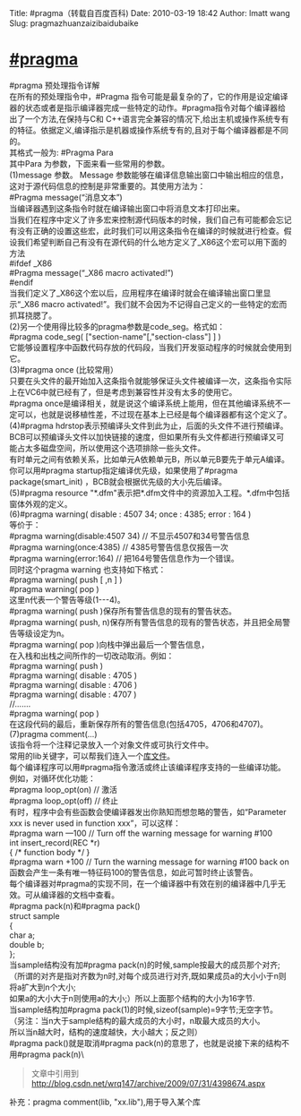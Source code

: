 Title: #pragma（转载自百度百科)
Date: 2010-03-19 18:42
Author: lmatt wang
Slug: pragmazhuanzaizibaidubaike

[\#pragma](http://baike.baidu.com/view/1451188.htm)
===================================================

\#pragma 预处理指令详解\
在所有的预处理指令中，\#Pragma
指令可能是最复杂的了，它的作用是设定编译器的状态或者是指示编译器完成一些特定的动作。\#pragma指令对每个编译器给出了一个方法,在保持与C和
C++语言完全兼容的情况下,给出主机或操作系统专有的特征。依据定义,编译指示是机器或操作系统专有的,且对于每个编译器都是不同的。\
其格式一般为: \#Pragma Para\
其中Para 为参数，下面来看一些常用的参数。\
(1)message 参数。 Message
参数能够在编译信息输出窗口中输出相应的信息，这对于源代码信息的控制是非常重要的。其使用方法为：\
\#Pragma message(“消息文本”)\
当编译器遇到这条指令时就在编译输出窗口中将消息文本打印出来。\
当我们在程序中定义了许多宏来控制源代码版本的时候，我们自己有可能都会忘记有没有正确的设置这些宏，此时我们可以用这条指令在编译的时候就进行检查。假设我们希望判断自己有没有在源代码的什么地方定义了\_X86这个宏可以用下面的方法\
\#ifdef \_X86\
\#Pragma message(“\_X86 macro activated!”)\
\#endif\
当我们定义了\_X86这个宏以后，应用程序在编译时就会在编译输出窗口里显示“\_X86
macro
activated!”。我们就不会因为不记得自己定义的一些特定的宏而抓耳挠腮了。\
(2)另一个使用得比较多的pragma参数是code\_seg。格式如：\
\#pragma code\_seg( ["section-name"[,"section-class"] ] )\
它能够设置程序中函数代码存放的代码段，当我们开发驱动程序的时候就会使用到它。\
(3)\#pragma once (比较常用）\
只要在头文件的最开始加入这条指令就能够保证头文件被编译一次，这条指令实际上在VC6中就已经有了，但是考虑到兼容性并没有太多的使用它。\
\#pragma
once是编译相关，就是说这个编译系统上能用，但在其他编译系统不一定可以，也就是说移植性差，不过现在基本上已经是每个编译器都有这个定义了。\
(4)\#pragma
hdrstop表示预编译头文件到此为止，后面的头文件不进行预编译。BCB可以预编译头文件以加快链接的速度，但如果所有头文件都进行预编译又可能占太多磁盘空间，所以使用这个选项排除一些头文件。\
有时单元之间有依赖关系，比如单元A依赖单元B，所以单元B要先于单元A编译。你可以用\#pragma
startup指定编译优先级，如果使用了\#pragma package(smart\_init)
，BCB就会根据优先级的大小先后编译。\
(5)\#pragma resource
"\*.dfm"表示把\*.dfm文件中的资源加入工程。\*.dfm中包括窗体外观的定义。\
(6)\#pragma warning( disable : 4507 34; once : 4385; error : 164 )\
等价于：\
\#pragma warning(disable:4507 34) // 不显示4507和34号警告信息\
\#pragma warning(once:4385) // 4385号警告信息仅报告一次\
\#pragma warning(error:164) // 把164号警告信息作为一个错误。\
同时这个pragma warning 也支持如下格式：\
\#pragma warning( push [ ,n ] )\
\#pragma warning( pop )\
这里n代表一个警告等级(1---4)。\
\#pragma warning( push )保存所有警告信息的现有的警告状态。\
\#pragma warning( push,
n)保存所有警告信息的现有的警告状态，并且把全局警告等级设定为n。\
\#pragma warning( pop )向栈中弹出最后一个警告信息，\
在入栈和出栈之间所作的一切改动取消。例如：\
\#pragma warning( push )\
\#pragma warning( disable : 4705 )\
\#pragma warning( disable : 4706 )\
\#pragma warning( disable : 4707 )\
//.......\
\#pragma warning( pop )\
在这段代码的最后，重新保存所有的警告信息(包括4705，4706和4707)。\
(7)pragma comment(...)\
该指令将一个注释记录放入一个对象文件或可执行文件中。\
常用的lib关键字，可以帮我们连入一个[库文件](http://baike.baidu.com/view/1595059.htm)。\
每个编译程序可以用\#pragma指令激活或终止该编译程序支持的一些编译功能。例如，对循环优化功能：\
\#pragma loop\_opt(on) // 激活\
\#pragma loop\_opt(off) // 终止\
有时，程序中会有些函数会使编译器发出你熟知而想忽略的警告，如“Parameter
xxx is never used in function xxx”，可以这样：\
\#pragma warn —100 // Turn off the warning message for warning \#100\
int insert\_record(REC \*r)\
{ /\* function body \*/ }\
\#pragma warn +100 // Turn the warning message for warning \#100 back
on\
函数会产生一条有唯一特征码100的警告信息，如此可暂时终止该警告。\
每个编译器对\#pragma的实现不同，在一个编译器中有效在别的编译器中几乎无效。可从编译器的文档中查看。\
\#pragma pack(n)和\#pragma pack()\
struct sample\
{\
char a;\
double b;\
};\
当sample结构没有加\#pragma pack(n)的时候,sample按最大的成员那个对齐;\
（所谓的对齐是指对齐数为n时,对每个成员进行对齐,既如果成员a的大小小于n则将a扩大到n个大小;\
如果a的大小大于n则使用a的大小;）所以上面那个结构的大小为16字节.\
当sample结构加\#pragma pack(1)的时候,sizeof(sample)=9字节;无空字节。\
（另注：当n大于sample结构的最大成员的大小时，n取最大成员的大小。\
所以当n越大时，结构的速度越快，大小越大；反之则）\
\#pragma pack()就是取消\#pragma
pack(n)的意思了，也就是说接下来的结构不用\#pragma pack(n)\

> 文章中引用到<http://blog.csdn.net/wrq147/archive/2009/07/31/4398674.aspx>
> </p>

补充：pragma comment(lib, "xx.lib"),用于导入某个库
